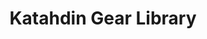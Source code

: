 ---
title: "Katahdin Gear Library"
url: /millinocket/katahdin-gear-library/
shop: storage rental
---